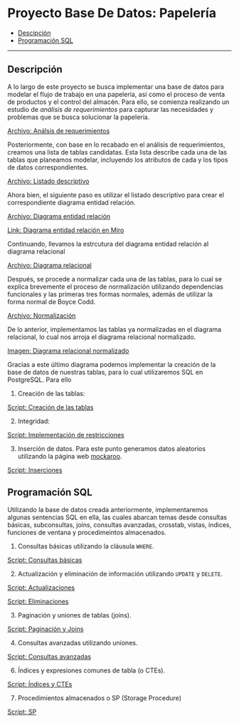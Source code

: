 # Proyecto Base De Datos: Papelería

<ul>
  <li><a href="#Descripcion">Descipción</a></li>
  
  <li><a href="#Implementacion">Programación SQL</a></li>
</ul>

---
## Descripción <a id="Descripcion"></a>
A lo largo de este proyecto se busca implementar una base de datos para modelar
el flujo de trabajo en una papelería, así como el proceso de venta de productos 
y el control del almacén. Para ello, se comienza realizando un estudio de 
*análisis de requerimientos* para capturar las necesidades y problemas que se busca solucionar
la papelería.

[Archivo: Análsis de requerimientos](Analisis_De_Requerimientos.pdf)

Posteriormente, con base en lo recabado en el análisis de requerimientos, creamos una lista 
de tablas candidatas. Esta lista describe cada una de las tablas que planeamos modelar, incluyendo los atributos de cada y los tipos de datos correspondientes.

[Archivo: Listado descriptivo](Listado_Descriptivo_Tablas.pdf)

Ahora bien, el siguiente paso es utilizar el listado descriptivo para crear el correspondiente
diagrama entidad relación.

[Archivo: Diagrama entidad relación](DiagramaEntidadRelacion/Diagrama_Entidad_Relacion.pdf)

[Link: Diagrama entidad relación en Miro](https://miro.com/app/board/o9J_lqlra88=/?share_link_id=144839627601)

Continuando, llevamos la estrcutura del diagrama entidad relación al diagrama relacional

[Archivo: Diagrama relacional](Diagrama_Relacional.pdf)

Después, se procede a normalizar cada una de las tablas, para lo cual se explica brevemente el proceso de normalización
utilizando dependencias funcionales y las primeras tres formas normales, además de utilizar la forma normal de Boyce Codd. 

[Archivo: Normalización](Normalizacion.pdf)

De lo anterior, implementamos las tablas ya normalizadas en el diagrama relacional, lo cual nos arroja el diagrama relacional
normalizado.

[Imagen: Diagrama relacional normalizado](Diagrama_Relacional_Normalizado.jpg)

Gracias a este último diagrama podemos implementar la creación de la base de datos de nuestras tablas, para lo cual
utilizaremos SQL en PostgreSQL. Para ello

1. Creación de las tablas:

  [Script: Creación de las tablas](Crea_Tablas.sql)

2. Integridad:

  [Script: Implementación de restricciones](Crea_Integridad.sql)

3. Inserción de datos. Para este punto generamos datos aleatorios utilizando la página web [mockaroo](https://www.mockaroo.com/).

  [Script: Inserciones](Inserciones.sql)

## Programación SQL <a id="Implementacion"></a>

Utilizando la base de datos creada anteriormente, implementaremos algunas sentencias SQL en ella, las cuales abarcan temas
desde consultas básicas, subconsultas, joins, consultas avanzadas, crosstab, vistas, índices, funciones de ventana y procedimeintos almacenados.

1. Consultas básicas utilizando la cláusula ``WHERE``.

[Script: Consultas básicas](Where_Update_Delete/ConsultasWhere.sql)

2. Actualización y eliminación de información utilizando ``UPDATE`` y ``DELETE``. 

[Script: Actualizaciones](Where_Update_Delete/Update.sql)

[Script: Eliminaciones](Where_Update_Delete/deletes.sql)

3. Paginación y uniones de tablas (joins).

[Script: Paginación y Joins](Paginacion_y_Joins.sql)

4. Consultas avanzadas utilizando uniones.

[Script: Consultas avanzadas](Consultas_Avanzadas.sql)

6. Índices y expresiones comunes de tabla (o CTEs).

[Script: Índices y CTEs](Indices_y_ctes.sql)

7. Procedimientos almacenados o SP (Storage Procedure)

[Script: SP](Procedimientos_Almacenados.sql)
